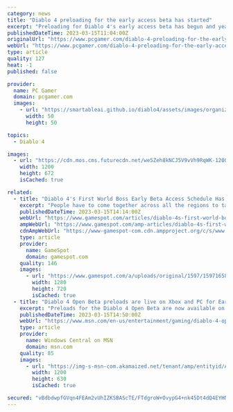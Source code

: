 ```yaml
---
category: news
title: "Diablo 4 preloading for the early access beta has started"
excerpt: "Preloading for Diablo 4's early access beta has begun and yeah this month is going to be a mouthful of Diablo beta dates and times. This weekend's beta, which begins on Friday, March 17, is for folks ..."
publishedDateTime: 2023-03-15T11:04:00Z
originalUrl: "https://www.pcgamer.com/diablo-4-preloading-for-the-early-access-beta-has-started/"
webUrl: "https://www.pcgamer.com/diablo-4-preloading-for-the-early-access-beta-has-started/"
type: article
quality: 127
heat: -1
published: false

provider:
  name: PC Gamer
  domain: pcgamer.com
  images:
    - url: "https://smartableai.github.io/diablo4/assets/images/organizations/pcgamer.com-50x50.jpg"
      width: 50
      height: 50

topics:
  - Diablo 4

images:
  - url: "https://cdn.mos.cms.futurecdn.net/we5Zeh8kNCJ5V9vVh9RqWK-1200-80.jpg"
    width: 1200
    height: 672
    isCached: true

related:
  - title: "Diablo 4's First World Boss Early Beta Access Schedule Has Been Released"
    excerpt: "People have to come together across all the regions to take her down, because she’s just this giant killing machine.\" Diablo 4's World Bosses are massive monsters that require multiple players to take down. As described in a PlayStation blog, Blizzard ."
    publishedDateTime: 2023-03-15T14:14:00Z
    webUrl: "https://www.gamespot.com/articles/diablo-4s-first-world-boss-early-beta-access-schedule-has-been-released/1100-6512390/"
    ampWebUrl: "https://www.gamespot.com/amp-articles/diablo-4s-first-world-boss-early-beta-access-schedule-has-been-released/1100-6512390/"
    cdnAmpWebUrl: "https://www-gamespot-com.cdn.ampproject.org/c/s/www.gamespot.com/amp-articles/diablo-4s-first-world-boss-early-beta-access-schedule-has-been-released/1100-6512390/"
    type: article
    provider:
      name: GameSpot
      domain: gamespot.com
    quality: 146
    images:
      - url: "https://www.gamespot.com/a/uploads/original/1597/15971658/4112850-diablo4.jpeg"
        width: 1280
        height: 720
        isCached: true
  - title: "Diablo 4 Open Beta preloads are live on Xbox and PC for Early Access owners"
    excerpt: "Preloads for the Diablo 4 Open Beta are now available on Xbox, PC, and PlayStation for anyone that preordered the game and has Early Access. The Open Beta is scheduled to first run from March 17-19 ..."
    publishedDateTime: 2023-03-15T14:50:00Z
    webUrl: "https://www.msn.com/en-us/entertainment/gaming/diablo-4-open-beta-preloads-are-live-on-xbox-and-pc-for-early-access-owners/ar-AA18G2se"
    type: article
    provider:
      name: Windows Central on MSN
      domain: msn.com
    quality: 85
    images:
      - url: "https://img-s-msn-com.akamaized.net/tenant/amp/entityid/AA18G7E2.img?h=630&w=1200&m=6&q=60&o=t&l=f&f=jpg"
        width: 1200
        height: 630
        isCached: true

secured: "vBdbdwpfGVqn4FEAm2vUhIZKSBAScTE/FTdgroW+OvypG4+nk45Dt4dQ4EYHNfr5tSTsAJ9dzstAexk+HvY/GcGn4c2M4dtbUxx4LpUPY8AEWQmQmEvMMc3DKCP/TNL1P7tYaks2mtq5xCQZIgfpNHAmi1Z0UW2KdSwupek1kWR4w72U1+zcbTFipVvHlUaVlLOyZtKp9wj12qgml8rcRjU3KVHwJMkTSLfSzmS8+KqHmov0yHWIv/kIyFoGu0rlyyTn7qoqf21UsCNNXaSOzjXkCEUZ+gkkVCZ+RUlS/lmCY64/WxiDaKUZzeBF7Lzo+UoYxgrwi1Aq9RIesNwFoU9WTQeFB+yK/V/5AgYtzeA=;dKthdr7X4Z13Y7CDN/y1wQ=="
---
```


